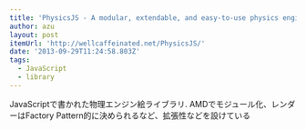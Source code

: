```yaml
---
title: 'PhysicsJS - A modular, extendable, and easy-to-use physics engine for javascript'
author: azu
layout: post
itemUrl: 'http://wellcaffeinated.net/PhysicsJS/'
date: '2013-09-29T11:24:58.803Z'
tags:
  - JavaScript
  - library
---
```

JavaScriptで書かれた物理エンジン絵ライブラリ.
AMDでモジュール化、レンダーはFactory Pattern的に決められるなど、拡張性などを設けている
